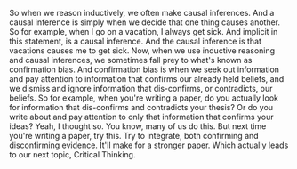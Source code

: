 So when we reason inductively, we often make causal inferences. And a causal
inference is simply when we decide that one thing causes another. So for
example, when I go on a vacation, I always get sick. And implicit in this
statement, is a causal inference. And the causal inference is that vacations
causes me to get sick. Now, when we use inductive reasoning and causal
inferences, we sometimes fall prey to what's known as confirmation bias. And
confirmation bias is when we seek out information and pay attention to
information that confirms our already held beliefs, and we dismiss and ignore
information that dis-confirms, or contradicts, our beliefs. So for example,
when you're writing a paper, do you actually look for information that
dis-confirms and contradicts your thesis? Or do you write about and pay
attention to only that information that confirms your ideas? Yeah, I thought
so. You know, many of us do this. But next time you're writing a paper, try
this. Try to integrate, both confirming and disconfirming evidence. It'll make
for a stronger paper. Which actually leads to our next topic, Critical
Thinking.
